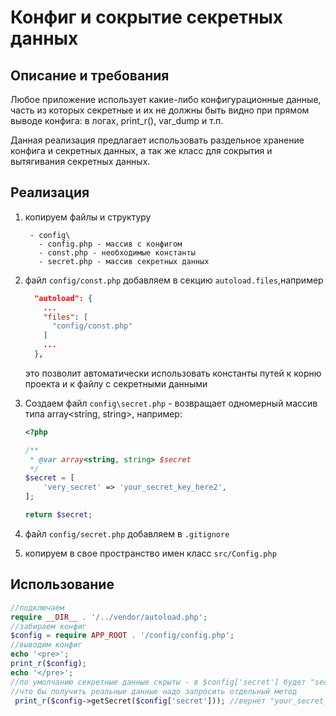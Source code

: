 # Конфиг и сокрытие секретных данных
## Описание и требования
Любое приложение использует какие-либо конфигурационные данные, 
часть из которых секретные и их не должны быть видно при прямом выводе конфига:
в логах, print_r(), var_dump и т.п.

Данная реализация предлагает использовать раздельное хранение конфига и секретных данных, 
а так же класс для сокрытия и вытягивания секретных данных.

## Реализация
1. копируем файлы и структуру
   ```
    - config\
      - config.php - массив с конфигом
      - const.php - необходимые константы
      - secret.php - массив секретных данных
   ```
2. файл `config/const.php` добавляем в секцию `autoload.files`,например
    ```json
      "autoload": {
        ...
        "files": [
          "config/const.php"
        ]
        ...
      },
    ```
   это позволит автоматически использовать константы путей к корню проекта и к файлу с секретными данными

3. Создаем файл `config\secret.php` - возвращает одномерный массив типа array<string, string>, например:
   ```php
   <?php
   
   /**
    * @var array<string, string> $secret
    */
   $secret = [
       'very_secret' => 'your_secret_key_here2',
   ];
   
   return $secret;
   ```
4. файл `config/secret.php` добавляем в `.gitignore`
5. копируем в свое пространство имен класс `src/Config.php`

## Использование

```php
//подключаем
require __DIR__ . '/../vendor/autoload.php';
//забираем конфиг
$config = require APP_ROOT . '/config/config.php';
//выводим конфиг
echo '<pre>';
print_r($config);
echo '</pre>';
//по умолчанию секретные данные скрыты - в $config['secret'] будет "secret#very_secret"
//что бы получить реальные данные надо запросить отдельный метод
 print_r($config->getSecret($config['secret'])); //вернет "your_secret_key_here2"
```